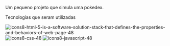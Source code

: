 <p> Um pequeno projeto  que simula uma pokedex.</p>
Tecnologias que seram utilizadas

![icons8-html-5-is-a-software-solution-stack-that-defines-the-properties-and-behaviors-of-web-page-48](https://github.com/kaueh-silva/pokedex/assets/128000044/301511d3-661d-409c-b2f4-1fa24f07be81)
![icons8-css-48](https://github.com/kaueh-silva/pokedex/assets/128000044/e933816b-929a-4b6b-b66f-ad52fdfd6b00)
![icons8-javascript-48](https://github.com/kaueh-silva/pokedex/assets/128000044/c0eb2d0b-1313-4fe4-850b-bc6250a572d6)

